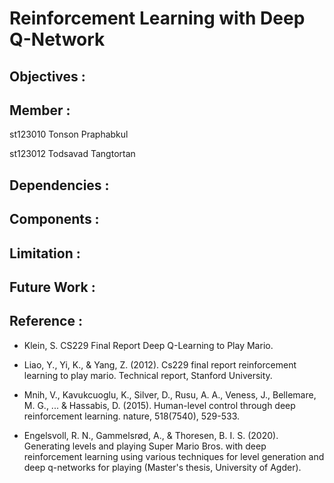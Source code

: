 # Reinforcement Learning with Deep Q-Network

## Objectives :

## Member :
st123010	Tonson Praphabkul

st123012	Todsavad Tangtortan

## Dependencies :

## Components :

## Limitation :

## Future Work :

## Reference :
- Klein, S. CS229 Final Report Deep Q-Learning to Play Mario.

- Liao, Y., Yi, K., & Yang, Z. (2012). Cs229 final report reinforcement learning to play mario. Technical report, Stanford University.

- Mnih, V., Kavukcuoglu, K., Silver, D., Rusu, A. A., Veness, J., Bellemare, M. G., ... & Hassabis, D. (2015). Human-level control through deep reinforcement learning. nature, 518(7540), 529-533.

- Engelsvoll, R. N., Gammelsrød, A., & Thoresen, B. I. S. (2020). Generating levels and playing Super Mario Bros. with deep reinforcement learning using various techniques for level generation and deep q-networks for playing (Master's thesis, University of Agder).
